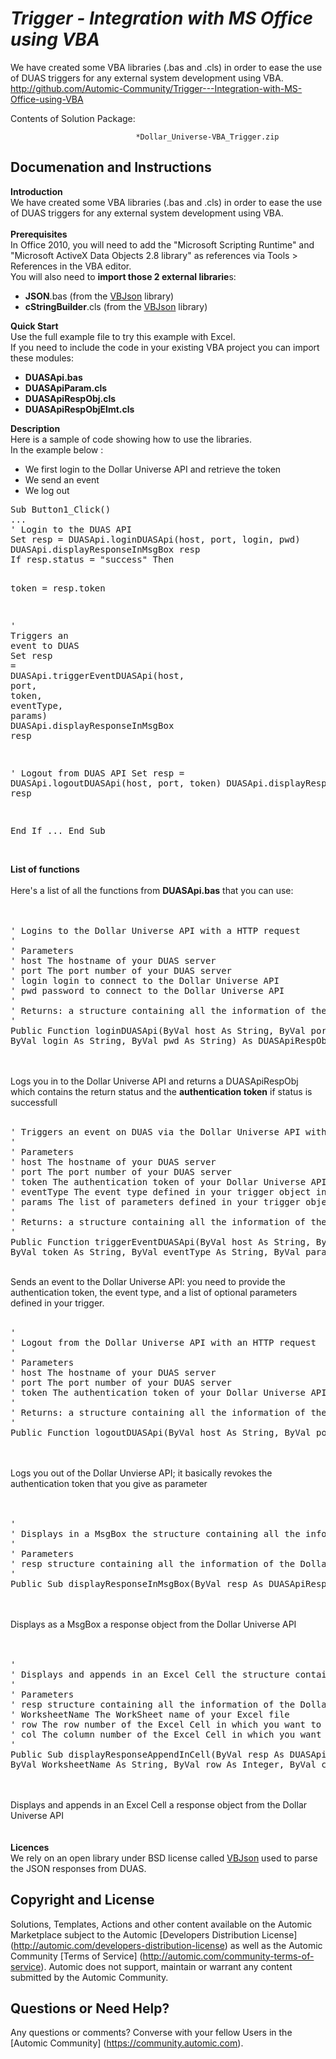 *Trigger - Integration with MS Office using VBA*
=============


We have created some VBA libraries (.bas and .cls) in order to ease the use of DUAS triggers for any external system development using VBA.
http://github.com/Automic-Community/Trigger---Integration-with-MS-Office-using-VBA

<!-- List of attached files -->
Contents of Solution Package:

						
								*Dollar_Universe-VBA_Trigger.zip
								
						


Documenation and Instructions
---

<div class="ipsType_textblock ipsPad_half description_content"><strong class="bbc"><span>Introduction</span></strong><br /><span><span><span>We have created some VBA libraries (.bas and .cls) in order to ease the use of DUAS triggers for any external system development using VBA.</span></span></span><br /><br /><strong class="bbc"><span><span><span>Prerequisites</span></span></span></strong><br /><span><span>In Office 2010, you will need to add the "Microsoft Scripting Runtime" and "Microsoft ActiveX Data Objects 2.8 library" as references via Tools &gt; References in the VBA editor.</span></span><br /><span><span><span>You will also need to </span></span></span><strong class="bbc">import those 2 external librarie</strong><span><span><span>s:</span></span></span>
<ul class="bbc">
<li><span><strong class="bbc">JSON</strong>.bas (from the <a class="bbc_url" title="External link" href="http://www.ediy.co.nz/vbjson-json-parser-library-in-vb6-xidc55680.html" rel="nofollow external">VBJson</a> library)</span></li>
<li><span><strong class="bbc">cStringBuilder</strong>.cls (from the <a class="bbc_url" title="External link" href="http://www.ediy.co.nz/vbjson-json-parser-library-in-vb6-xidc55680.html" rel="nofollow external">VBJson</a> library)</span></li>
</ul>
<strong class="bbc"><span>Quick Start</span></strong><br /><span>Use the full example file to try this example with Excel. </span><br /><span>If you need to include the code in your existing VBA project you can i<span><span>mport these modules:</span></span></span>
<ul class="bbc">
<li><span><strong class="bbc">DUASApi.bas</strong></span></li>
<li><span><strong class="bbc">DUASApiParam.cls</strong></span></li>
<li><span><strong class="bbc">DUASApiRespObj.cls</strong></span></li>
<li><span><strong class="bbc">DUASApiRespObjElmt.cls</strong></span></li>
</ul>
<strong class="bbc"><span>Description</span></strong><br /><span><span><span>Here is a sample of code showing how to use the libraries. </span></span></span><br /><span><span><span>In the example below :</span></span></span>
<ul class="bbc">
<li><span><span><span>We first login to the Dollar Universe API and retrieve the token</span></span></span></li>
<li><span><span><span>We send an event</span></span></span></li>
<li><span><span><span>We log out</span></span></span></li>
</ul>
<pre class="prettyprint lang-auto linenums:0 prettyprinted"><span class="typ">Sub</span><span class="pln"> </span><span class="typ">Button1_Click</span><span class="pun">()</span><span class="pln">
</span><span class="pun">...</span><span class="pln">
</span><span class="str">' Login to the DUAS API
Set resp = DUASApi.loginDUASApi(host, port, login, pwd)
DUASApi.displayResponseInMsgBox resp
If resp.status = "success" Then

token = resp.token

'</span><span class="pln"> </span><span class="typ">Triggers</span><span class="pln"> an </span><span class="kwd">event</span><span class="pln"> to DUAS
</span><span class="typ">Set</span><span class="pln"> resp </span><span class="pun">=</span><span class="pln"> </span><span class="typ">DUASApi</span><span class="pun">.</span><span class="pln">triggerEventDUASApi</span><span class="pun">(</span><span class="pln">host</span><span class="pun">,</span><span class="pln"> port</span><span class="pun">,</span><span class="pln"> token</span><span class="pun">,</span><span class="pln"> eventType</span><span class="pun">,</span><span class="pln"> </span><span class="kwd">params</span><span class="pun">)</span><span class="pln">
</span><span class="typ">DUASApi</span><span class="pun">.</span><span class="pln">displayResponseInMsgBox resp

</span><span class="str">' Logout from DUAS API
Set resp = DUASApi.logoutDUASApi(host, port, token)
DUASApi.displayResponseInMsgBox resp

End If
...
End Sub</span></pre>
<br /><span><strong class="bbc">List of functions</strong></span><br /><br /><span><span><span>Here's a list of all the functions from <strong class="bbc">DUASApi.bas</strong> that you can use:</span></span></span><br /><span><span><span><span><span><span> <br /><br /></span></span></span></span></span></span>
<pre class="prettyprint lang-auto linenums:0 prettyprinted"><span class="str">' Logins to the Dollar Universe API with a HTTP request
'</span><span class="pln">
</span><span class="str">' Parameters
'</span><span class="pln"> host </span><span class="typ">The</span><span class="pln"> hostname of your DUAS server
</span><span class="str">' port The port number of your DUAS server
'</span><span class="pln"> login login to connect to the </span><span class="typ">Dollar</span><span class="pln"> </span><span class="typ">Universe</span><span class="pln"> API
</span><span class="str">' pwd password to connect to the Dollar Universe API
'</span><span class="pln">
</span><span class="str">' Returns: a structure containing all the information of the Dollar Universe API response
'</span><span class="pln">
</span><span class="typ">Public</span><span class="pln"> </span><span class="typ">Function</span><span class="pln"> loginDUASApi</span><span class="pun">(</span><span class="typ">ByVal</span><span class="pln"> host </span><span class="typ">As</span><span class="pln"> </span><span class="typ">String</span><span class="pun">,</span><span class="pln"> </span><span class="typ">ByVal</span><span class="pln"> port </span><span class="typ">As</span><span class="pln"> </span><span class="typ">String</span><span class="pun">,</span><span class="pln"> _
</span><span class="typ">ByVal</span><span class="pln"> login </span><span class="typ">As</span><span class="pln"> </span><span class="typ">String</span><span class="pun">,</span><span class="pln"> </span><span class="typ">ByVal</span><span class="pln"> pwd </span><span class="typ">As</span><span class="pln"> </span><span class="typ">String</span><span class="pun">)</span><span class="pln"> </span><span class="typ">As</span><span class="pln"> </span><span class="typ">DUASApiRespObj</span></pre>
<br /><span><span><span><span><span> </span></span></span></span></span><br /><span><span><span>Logs you in to the Dollar Universe API and returns a DUASApiRespObj which contains the return status and the <strong class="bbc">authentication token</strong> if status is successfull</span></span></span><span><span><span><span> <br /><br /></span></span></span></span>
<pre class="prettyprint lang-auto linenums:0 prettyprinted"><span class="str">' Triggers an event on DUAS via the Dollar Universe API with an HTTP request
'</span><span class="pln">
</span><span class="str">' Parameters
'</span><span class="pln"> host </span><span class="typ">The</span><span class="pln"> hostname of your DUAS server
</span><span class="str">' port The port number of your DUAS server
'</span><span class="pln"> token </span><span class="typ">The</span><span class="pln"> authentication token of your </span><span class="typ">Dollar</span><span class="pln"> </span><span class="typ">Universe</span><span class="pln"> API session
</span><span class="str">' eventType The event type defined in your trigger object in DUAS
'</span><span class="pln"> </span><span class="kwd">params</span><span class="pln"> </span><span class="typ">The</span><span class="pln"> list of parameters </span><span class="kwd">defined</span><span class="pln"> </span><span class="kwd">in</span><span class="pln"> your trigger </span><span class="kwd">object</span><span class="pln"> </span><span class="kwd">in</span><span class="pln"> DUAS
</span><span class="str">'
'</span><span class="pln"> </span><span class="typ">Returns</span><span class="pun">:</span><span class="pln"> a structure containing all the information of the </span><span class="typ">Dollar</span><span class="pln"> </span><span class="typ">Universe</span><span class="pln"> API response
</span><span class="str">'
Public Function triggerEventDUASApi(ByVal host As String, ByVal port As String, _
ByVal token As String, ByVal eventType As String, ByVal params As Collection) As DUASApiRespObj</span></pre>
<br /><span><span><span>Sends an event to the Dollar Universe API: you need to provide the authentication token, the event type, and a list of optional parameters defined in your trigger.</span></span></span><br /><span><span></span></span><br />
<pre class="prettyprint lang-auto linenums:0 prettyprinted"><span class="str">'
'</span><span class="pln"> </span><span class="typ">Logout</span><span class="pln"> </span><span class="kwd">from</span><span class="pln"> the </span><span class="typ">Dollar</span><span class="pln"> </span><span class="typ">Universe</span><span class="pln"> API </span><span class="kwd">with</span><span class="pln"> an HTTP request
</span><span class="str">'
'</span><span class="pln"> </span><span class="typ">Parameters</span><span class="pln">
</span><span class="str">' host The hostname of your DUAS server
'</span><span class="pln"> port </span><span class="typ">The</span><span class="pln"> port number of your DUAS server
</span><span class="str">' token The authentication token of your Dollar Universe API session
'</span><span class="pln">
</span><span class="str">' Returns: a structure containing all the information of the Dollar Universe API response
'</span><span class="pln">
</span><span class="typ">Public</span><span class="pln"> </span><span class="typ">Function</span><span class="pln"> logoutDUASApi</span><span class="pun">(</span><span class="typ">ByVal</span><span class="pln"> host </span><span class="typ">As</span><span class="pln"> </span><span class="typ">String</span><span class="pun">,</span><span class="pln"> </span><span class="typ">ByVal</span><span class="pln"> port </span><span class="typ">As</span><span class="pln"> </span><span class="typ">String</span><span class="pun">,</span><span class="pln"> </span><span class="typ">ByVal</span><span class="pln"> token </span><span class="typ">As</span><span class="pln"> </span><span class="typ">String</span><span class="pun">)</span><span class="pln"> </span><span class="typ">As</span><span class="pln"> </span><span class="typ">DUASApiRespObj</span></pre>
<br /><span><span><span> </span></span></span><br /><span><span><span>Logs you out of the Dollar Unvierse API; it basically revokes the authentication token that you give as parameter</span></span></span><br /><span><span><span><span><span><span> <br /><br /><span></span></span></span></span></span></span></span>
<pre class="prettyprint lang-auto linenums:0 prettyprinted"><span class="str">'
'</span><span class="pln"> </span><span class="typ">Displays</span><span class="pln"> </span><span class="kwd">in</span><span class="pln"> a </span><span class="typ">MsgBox</span><span class="pln"> the structure containing all the information of an HTTP response </span><span class="kwd">from</span><span class="pln"> the </span><span class="typ">Dollar</span><span class="pln"> </span><span class="typ">Unvierse</span><span class="pln"> API
</span><span class="str">'
'</span><span class="pln"> </span><span class="typ">Parameters</span><span class="pln">
</span><span class="str">' resp structure containing all the information of the Dollar Universe API response
'</span><span class="pln">
</span><span class="typ">Public</span><span class="pln"> </span><span class="typ">Sub</span><span class="pln"> displayResponseInMsgBox</span><span class="pun">(</span><span class="typ">ByVal</span><span class="pln"> resp </span><span class="typ">As</span><span class="pln"> </span><span class="typ">DUASApiRespObj</span><span class="pun">)</span></pre>
<br /><span><span><span><span><span> </span></span></span></span></span><br /><span><span><span>Displays as a MsgBox a response object from the Dollar Universe API</span></span></span><br /><br /><span><span><span><span> <br /></span></span></span></span>
<pre class="prettyprint lang-auto linenums:0 prettyprinted"><span class="str">'
'</span><span class="pln"> </span><span class="typ">Displays</span><span class="pln"> </span><span class="kwd">and</span><span class="pln"> appends </span><span class="kwd">in</span><span class="pln"> an </span><span class="typ">Excel</span><span class="pln"> </span><span class="typ">Cell</span><span class="pln"> the structure containing all the information of an HTTP response </span><span class="kwd">from</span><span class="pln"> the </span><span class="typ">Dollar</span><span class="pln"> </span><span class="typ">Unvierse</span><span class="pln"> API
</span><span class="str">'
'</span><span class="pln"> </span><span class="typ">Parameters</span><span class="pln">
</span><span class="str">' resp structure containing all the information of the Dollar Universe API response
'</span><span class="pln"> </span><span class="typ">WorksheetName</span><span class="pln"> </span><span class="typ">The</span><span class="pln"> </span><span class="typ">WorkSheet</span><span class="pln"> name of your </span><span class="typ">Excel</span><span class="pln"> file
</span><span class="str">' row The row number of the Excel Cell in which you want to display the information
'</span><span class="pln"> col </span><span class="typ">The</span><span class="pln"> column number of the </span><span class="typ">Excel</span><span class="pln"> </span><span class="typ">Cell</span><span class="pln"> </span><span class="kwd">in</span><span class="pln"> which you want to display the information
</span><span class="str">'
Public Sub displayResponseAppendInCell(ByVal resp As DUASApiRespObj, _
ByVal WorksheetName As String, ByVal row As Integer, ByVal col As Integer)</span></pre>
<br /><br /><span><span><span>Displays and appends in an Excel Cell a response object from the Dollar Universe API</span></span></span><br /><br /><br /><strong class="bbc"><span>Licences</span></strong><br /><span><span><span>We rely on an open library under BSD license called </span></span></span><a class="bbc_url" title="External link" href="http://www.ediy.co.nz/vbjson-json-parser-library-in-vb6-xidc55680.html" rel="nofollow external">VBJson</a><span><span><span> used to parse the JSON responses from DUAS.</span></span></span></div>

Copyright and License
---

Solutions, Templates, Actions and other content available on the Automic Marketplace subject to the Automic [Developers Distribution License] (http://automic.com/developers-distribution-license) as well as the Automic Community [Terms of Service] (http://automic.com/community-terms-of-service).
Automic does not support, maintain or warrant any content submitted by the Automic Community.



Questions or Need Help? 
---
Any questions or comments? Converse with your fellow Users in the [Automic Community] (https://community.automic.com).